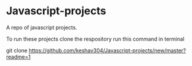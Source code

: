 # Javascript-projects
A repo of javascript projects.

To run these projects clone the respository run this command in terminal

git clone https://github.com/keshav304/Javascript-projects/new/master?readme=1
